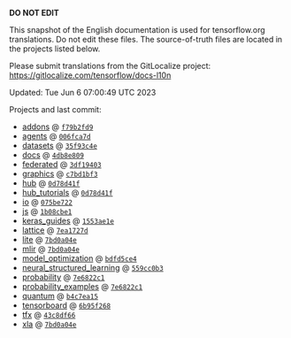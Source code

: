 __DO NOT EDIT__

This snapshot of the English documentation is used for tensorflow.org
translations. Do not edit these files. The source-of-truth files are located in
the projects listed below.

Please submit translations from the GitLocalize project: https://gitlocalize.com/tensorflow/docs-l10n

Updated: Tue Jun  6 07:00:49 UTC 2023

Projects and last commit:

- [addons](https://github.com/tensorflow/addons/tree/master/docs) @ <a href='https://github.com/tensorflow/addons/commit/f79b2fd93752705903583719002f7428a6d14536'><code>f79b2fd9</code></a>
- [agents](https://github.com/tensorflow/agents/tree/master/docs) @ <a href='https://github.com/tensorflow/agents/commit/006fca7d2894a457fd4f2379f3f8150d7fca1dba'><code>006fca7d</code></a>
- [datasets](https://github.com/tensorflow/datasets/tree/master/docs) @ <a href='https://github.com/tensorflow/datasets/commit/35f93c4e901557babb1c0088f9f56bc8a9f53fda'><code>35f93c4e</code></a>
- [docs](https://github.com/tensorflow/docs/tree/master/site/en) @ <a href='https://github.com/tensorflow/docs/commit/4db8e809b43108f61f295d963fd81139736d8376'><code>4db8e809</code></a>
- [federated](https://github.com/tensorflow/federated/tree/main/docs) @ <a href='https://github.com/tensorflow/federated/commit/3df19403ffaff0ac2d116e80b30185351b7292c5'><code>3df19403</code></a>
- [graphics](https://github.com/tensorflow/graphics/tree/master/tensorflow_graphics/g3doc) @ <a href='https://github.com/tensorflow/graphics/commit/c7bd1bf35afb9f20c73404773d3ad9c989f947b0'><code>c7bd1bf3</code></a>
- [hub](https://github.com/tensorflow/hub/tree/master/docs) @ <a href='https://github.com/tensorflow/hub/commit/0d78d41f111dcd5b6f770d376088aaf60dedc29c'><code>0d78d41f</code></a>
- [hub_tutorials](https://github.com/tensorflow/hub/tree/master/examples/colab) @ <a href='https://github.com/tensorflow/hub/commit/0d78d41f111dcd5b6f770d376088aaf60dedc29c'><code>0d78d41f</code></a>
- [io](https://github.com/tensorflow/io/tree/master/docs) @ <a href='https://github.com/tensorflow/io/commit/075be7222dfd234c902aeb31e2e0a44a8db49c00'><code>075be722</code></a>
- [js](https://github.com/tensorflow/tfjs-website/tree/master/docs) @ <a href='https://github.com/tensorflow/tfjs-website/commit/1b08cbe173c5293197426bcf4673e03173610473'><code>1b08cbe1</code></a>
- [keras_guides](https://github.com/tensorflow/docs/tree/snapshot-keras/site/en/guide/keras) @ <a href='https://github.com/tensorflow/docs/commit/1553ae1e4a149be71703e2ee60173b3d1e0e8c00'><code>1553ae1e</code></a>
- [lattice](https://github.com/tensorflow/lattice/tree/master/docs) @ <a href='https://github.com/tensorflow/lattice/commit/7ea1727de1e0309eb324296bc445e0bf5c5c6d74'><code>7ea1727d</code></a>
- [lite](https://github.com/tensorflow/tensorflow/tree/master/tensorflow/lite/g3doc) @ <a href='https://github.com/tensorflow/tensorflow/commit/7bd0a04eecd0e3ad35e7a38f131c8783ab7e5865'><code>7bd0a04e</code></a>
- [mlir](https://github.com/tensorflow/tensorflow/tree/master/tensorflow/compiler/mlir/g3doc) @ <a href='https://github.com/tensorflow/tensorflow/commit/7bd0a04eecd0e3ad35e7a38f131c8783ab7e5865'><code>7bd0a04e</code></a>
- [model_optimization](https://github.com/tensorflow/model-optimization/tree/master/tensorflow_model_optimization/g3doc) @ <a href='https://github.com/tensorflow/model-optimization/commit/bdfd5ce4e30072f2da5798375974af640789780b'><code>bdfd5ce4</code></a>
- [neural_structured_learning](https://github.com/tensorflow/neural-structured-learning/tree/master/g3doc) @ <a href='https://github.com/tensorflow/neural-structured-learning/commit/559cc0b39fec933cbd1e7fff9d457ce07733a044'><code>559cc0b3</code></a>
- [probability](https://github.com/tensorflow/probability/tree/main/tensorflow_probability/g3doc) @ <a href='https://github.com/tensorflow/probability/commit/7e6822c1ca1664758d5f4e04ed8895ee322ddbd1'><code>7e6822c1</code></a>
- [probability_examples](https://github.com/tensorflow/probability/tree/main/tensorflow_probability/examples/jupyter_notebooks) @ <a href='https://github.com/tensorflow/probability/commit/7e6822c1ca1664758d5f4e04ed8895ee322ddbd1'><code>7e6822c1</code></a>
- [quantum](https://github.com/tensorflow/quantum/tree/master/docs) @ <a href='https://github.com/tensorflow/quantum/commit/b4c7ea151275cb75bd75e5c2d35f36abf8679fd8'><code>b4c7ea15</code></a>
- [tensorboard](https://github.com/tensorflow/tensorboard/tree/master/docs) @ <a href='https://github.com/tensorflow/tensorboard/commit/6b95f26841ad3f772a1dd81e5588835862822705'><code>6b95f268</code></a>
- [tfx](https://github.com/tensorflow/tfx/tree/master/docs) @ <a href='https://github.com/tensorflow/tfx/commit/43c8df665fdca6504a25ffe2c94c2d62a1d86122'><code>43c8df66</code></a>
- [xla](https://github.com/tensorflow/tensorflow/tree/master/tensorflow/compiler/xla/g3doc) @ <a href='https://github.com/tensorflow/tensorflow/commit/7bd0a04eecd0e3ad35e7a38f131c8783ab7e5865'><code>7bd0a04e</code></a>

